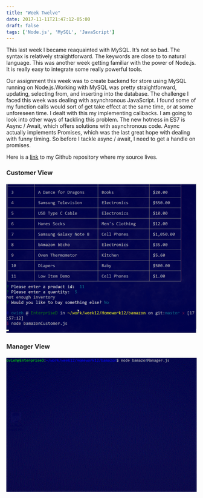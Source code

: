 ```yaml
---
title: "Week Twelve"
date: 2017-11-11T21:47:12-05:00
draft: false
tags: ['Node.js', 'MySQL', 'JavaScript']
---
```


This last week I became reaquainted with MySQL. It’s not so bad. The syntax is relatively straightforward. The keywords are close to to natural language. This was another week getting familiar with the power of Node.js. It is really easy to integrate some really powerful tools.

Our assignment this week was to create backend for store using MySQL running on Node.js.Working with MySQL was pretty straightforward, updating, selecting from, and inserting into the database. The challenge I faced this week was dealing with asynchronous JavaScript. I found some of my function calls would sort of get take effect at the same time, or at some unforeseen time. I dealt with this my implementing callbacks. I am going to look into other ways of tackling this problem. The new hotness in ES7 is Async / Await, which offers solutions with asynchronous code. Async actually implements Promises, which was the last great hope with dealing with funny timing. So before I tackle async / await, I need to get a handle on promises.

Here is a [link](https://github.com/ovieh/bamazon) to my Github repository where my source lives.

### Customer View

![Customer View Gif](/img/customer.gif)

### Manager View

![Manager View Gif](/img/manager.gif)